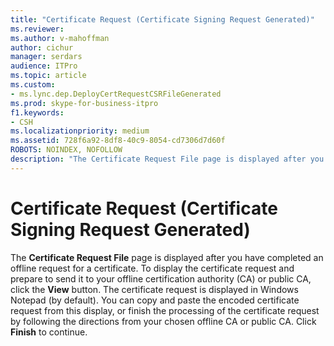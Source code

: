 ```yaml
---
title: "Certificate Request (Certificate Signing Request Generated)"
ms.reviewer: 
ms.author: v-mahoffman
author: cichur
manager: serdars
audience: ITPro
ms.topic: article
ms.custom:
- ms.lync.dep.DeployCertRequestCSRFileGenerated
ms.prod: skype-for-business-itpro
f1.keywords:
- CSH
ms.localizationpriority: medium
ms.assetid: 728f6a92-8df8-40c9-8054-cd7306d7d60f
ROBOTS: NOINDEX, NOFOLLOW
description: "The Certificate Request File page is displayed after you have completed an offline request for a certificate. To display the certificate request and prepare to send it to your offline certification authority (CA) or public CA, click the View button. The certificate request is displayed in Windows Notepad (by default). You can copy and paste the encoded certificate request from this display, or finish the processing of the certificate request by following the directions from your chosen offline CA or public CA. Click Finish to continue."
---
```


# Certificate Request (Certificate Signing Request Generated)
 
The **Certificate Request File** page is displayed after you have completed an offline request for a certificate. To display the certificate request and prepare to send it to your offline certification authority (CA) or public CA, click the **View** button. The certificate request is displayed in Windows Notepad (by default). You can copy and paste the encoded certificate request from this display, or finish the processing of the certificate request by following the directions from your chosen offline CA or public CA. Click **Finish** to continue.
  

